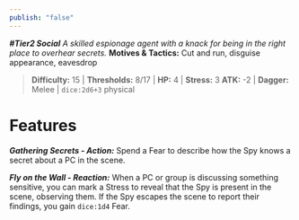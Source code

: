 ```yaml
---
publish: "false"
---
```

***#Tier2 Social***
*A skilled espionage agent with a knack for being in the right place to overhear secrets.*
**Motives & Tactics:** Cut and run, disguise appearance, eavesdrop

> **Difficulty:** 15 | **Thresholds:** 8/17 | **HP:** 4 | **Stress:** 3
> **ATK:** -2 | **Dagger:** Melee | `dice:2d6+3` physical

# Features

***Gathering Secrets - Action:*** Spend a Fear to describe how the Spy knows a secret about a PC in the scene.

***Fly on the Wall - Reaction:*** When a PC or group is discussing something sensitive, you can mark a Stress to reveal that the Spy is present in the scene, observing them. If the Spy escapes the scene to report their findings, you gain `dice:1d4` Fear.
